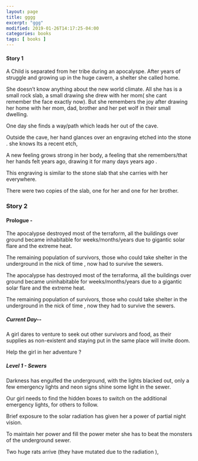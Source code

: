 ```yaml
---
layout: page
title: gggg
excerpt: "ggg"
modified: 2019-01-26T14:17:25-04:00
categories: books
tags: [ books ]
---
```



#### Story 1
A Child is separated from her tribe during an apocalyspe. After years of struggle and growing up in the huge cavern,  a shelter she called home.

She doesn’t know anything about the new world climate. All she has is a small rock slab,   a small drawing she drew with her mom( she cant remember the face exactly now). But she remembers the joy after drawing her home with her mom, dad, brother and her pet wolf in their small dwelling.


One day she finds a way/path which leads her out of the cave.

Outside the cave, her hand glances over an engraving etched into the stone . she knows Its a recent etch,

A new feeling grows strong in her body, a feeling that she remembers/that her hands felt years ago, drawing it for many days years ago .

This engraving is similar to the stone slab that she carries with her everywhere.  

There were two copies of the slab, one for her and one for her brother.

### Story 2

#### Prologue -


The apocalypse destroyed most of the terraform, all the buildings over ground became inhabitable for weeks/months/years due to gigantic solar flare and the extreme heat.

The remaining population of survivors, those who could take shelter in the underground in the nick of time , now had to survive the sewers.

The apocalypse has destroyed most of the terraforma, all the buildings over ground became uninhabitable for weeks/months/years due to a gigantic solar flare and the extreme heat.

The remaining population of survivors, those who could take shelter in the underground in the nick of time , now they had to survive the sewers.


##### Current Day--

A girl dares to venture to seek out other survivors and food, as their supplies as non-existent and staying put in the same place will invite doom.

Help the girl in her adventure  ?


#####  Level 1 - Sewers

Darkness has engulfed the underground, with the lights blacked out,
only a few emergency lights and neon signs shine some light in the sewer.

Our girl needs to find the hidden boxes to switch on the  additional emergency lights, for others to follow.

Brief exposure to the solar radiation has given her a power of partial night vision.

To maintain her power and fill the power meter she has to beat the monsters of the underground sewer.

Two huge rats arrive (they have mutated due to the radiation ),
